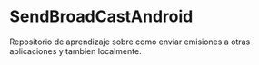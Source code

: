 # SendBroadCastAndroid
Repositorio de aprendizaje sobre como enviar emisiones a otras aplicaciones y tambien localmente.
